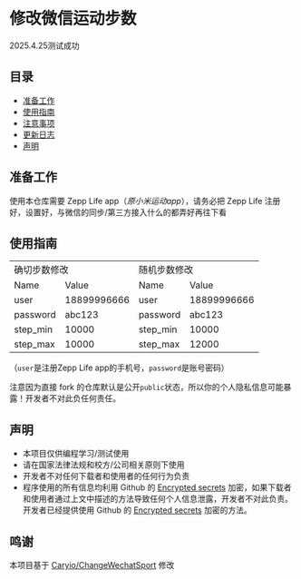 # 修改微信运动步数
2025.4.25测试成功

## 目录
* [准备工作](#准备工作)
* [使用指南](#使用指南)
* [注意事项](#注意事项)
* [更新日志](#更新日志)
* [声明](#声明)

## 准备工作
使用本仓库需要 Zepp Life app（*原小米运动app*），请务必把 Zepp Life 注册好，设置好，与微信的同步/第三方接入什么的都弄好再往下看
  
## 使用指南

   <table>
    <tr>
     <td colspan="2">确切步数修改</td>
     <td colspan="2">随机步数修改</td>
    </tr>
    <tr>
     <td>Name</td>
     <td>Value</td>
     <td>Name</td>
     <td>Value</td>
    </tr>
    <tr>
     <td>user</td>
     <td>18899996666</td>
     <td>user</td>
     <td>18899996666</td>
    </tr>
    <tr>
     <td>password</td>
     <td>abc123</td>
     <td>password</td>
     <td>abc123</td>
    </tr>
    <tr>
     <td>step_min</td>
     <td>10000</td>
     <td>step_min</td>
     <td>10000</td>
    </tr>
    <tr>
     <td>step_max</td>
     <td>10000</td>
     <td>step_max</td>
     <td>12000</td>
    </tr>
   </table>
   
   （`user`是注册Zepp Life app的手机号，`password`是账号密码）
   
注意因为直接 fork 的仓库默认是公开`public`状态，所以你的个人隐私信息可能暴露！开发者不对此负任何责任。 

## 声明
- 本项目仅供编程学习/测试使用
- 请在国家法律法规和校方/公司相关原则下使用
- 开发者不对任何下载者和使用者的任何行为负责
- 程序使用的所有信息均利用 Github 的 [Encrypted secrets](https://docs.github.com/en/actions/security-guides/encrypted-secrets) 加密，如果下载者和使用者通过上文中描述的方法导致任何个人信息泄露，开发者不对此负责。开发者已经提供使用 Github 的 [Encrypted secrets](https://docs.github.com/en/actions/security-guides/encrypted-secrets) 加密的方法。

## 鸣谢
本项目基于 [Caryio/ChangeWechatSport](https://github.com/liyixin/ChangeWechatSport) 修改
